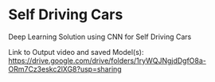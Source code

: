 # Self Driving Cars
Deep Learning Solution using CNN for Self Driving Cars


Link to Output video and saved Model(s): https://drive.google.com/drive/folders/1ryWQJNgjdDgfO8a-ORm7Cz3eskc2lXG8?usp=sharing
